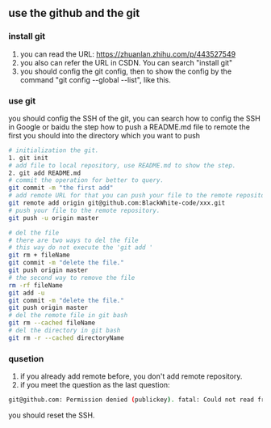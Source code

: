 ## use the github and the git

### install git
1. you can read the URL: https://zhuanlan.zhihu.com/p/443527549
2. you also can refer the URL in CSDN. You can search "install git"
3. you should config the git config, then to show the config by the command "git config --global --list", like this.
### use git
you should config the SSH of the git, you can search how to config the SSH in Google or baidu
the step how to push a README.md file to remote
the first you should into the directory which you want to push
``` bash
# initialization the git.
1. git init
# add file to local repository, use README.md to show the step.
2. git add README.md
# commit the operation for better to query.
git commit -m "the first add"
# add remote URL for that you can push your file to the remote repository.
git remote add origin git@github.com:BlackWhite-code/xxx.git
# push your file to the remote repository.
git push -u origin master
```
``` bash
# del the file
# there are two ways to del the file
# this way do not execute the 'git add '
git rm + fileName
git commit -m "delete the file."
git push origin master
# the second way to remove the file
rm -rf fileName
git add -u
git commit -m "delete the file."
git push origin master
# del the remote file in git bash
git rm --cached fileName
# del the directory in git bash
git rm -r --cached directoryName

```
### qusetion
1. if you already add remote before, you don't add remote repository.
2. if you meet the question as the last question:
``` bash
git@github.com: Permission denied (publickey). fatal: Could not read from remote repository. Please
```
you should reset the SSH.


